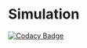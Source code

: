 # Simulation
[![Codacy Badge](https://api.codacy.com/project/badge/Grade/34491364bb164d2fb8b39e68decd847b)](https://www.codacy.com/app/binq1000/Simulation?utm_source=github.com&amp;utm_medium=referral&amp;utm_content=S63B/Simulation&amp;utm_campaign=Badge_Grade)
